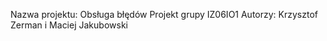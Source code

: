 Nazwa projektu: Obsługa błędów
Projekt grupy IZ06IO1
Autorzy: Krzysztof Zerman i Maciej Jakubowski

